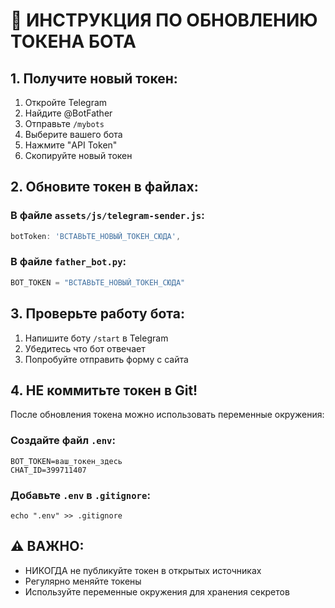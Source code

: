 # 🔐 ИНСТРУКЦИЯ ПО ОБНОВЛЕНИЮ ТОКЕНА БОТА

## 1. Получите новый токен:
1. Откройте Telegram
2. Найдите @BotFather
3. Отправьте `/mybots`
4. Выберите вашего бота
5. Нажмите "API Token"
6. Скопируйте новый токен

## 2. Обновите токен в файлах:

### В файле `assets/js/telegram-sender.js`:
```javascript
botToken: 'ВСТАВЬТЕ_НОВЫЙ_ТОКЕН_СЮДА',
```

### В файле `father_bot.py`:
```python
BOT_TOKEN = "ВСТАВЬТЕ_НОВЫЙ_ТОКЕН_СЮДА"
```

## 3. Проверьте работу бота:
1. Напишите боту `/start` в Telegram
2. Убедитесь что бот отвечает
3. Попробуйте отправить форму с сайта

## 4. НЕ коммитьте токен в Git!
После обновления токена можно использовать переменные окружения:

### Создайте файл `.env`:
```
BOT_TOKEN=ваш_токен_здесь
CHAT_ID=399711407
```

### Добавьте `.env` в `.gitignore`:
```
echo ".env" >> .gitignore
```

## ⚠️ ВАЖНО:
- НИКОГДА не публикуйте токен в открытых источниках
- Регулярно меняйте токены
- Используйте переменные окружения для хранения секретов